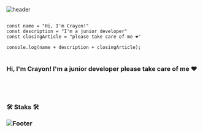![header](https://capsule-render.vercel.app/api?type=waving&color=auto&height=300&section=header&text=Crayon18&fontSize=90&fontColor=black)
<pre>
<code>
const name = "Hi, I'm Crayon!"
const description = "I'm a junior developer"
const closingArticle = "please take care of me ❤️"

console.log(name + description + closingArticle);
</code>
</pre>
<h3>Hi, I'm Crayon! I'm a junior developer please take care of me ❤️<h3>
<br><br>
<p>
  🛠 Staks 🛠
</p>

![Footer](https://capsule-render.vercel.app/api?type=waving&color=auto&height=300&section=footer)
<!--
**crayon18/crayon18** is a ✨ _special_ ✨ repository because its `README.md` (this file) appears on your GitHub profile.

Here are some ideas to get you started:

- 🔭 I’m currently working on ...
- 🌱 I’m currently learning ...
- 👯 I’m looking to collaborate on ...
- 🤔 I’m looking for help with ...
- 💬 Ask me about ...
- 📫 How to reach me: ...
- 😄 Pronouns: ...
- ⚡ Fun fact: ...
-->
